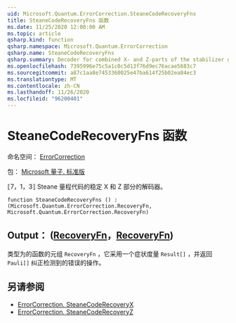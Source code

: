 ```yaml
---
uid: Microsoft.Quantum.ErrorCorrection.SteaneCodeRecoveryFns
title: SteaneCodeRecoveryFns 函数
ms.date: 11/25/2020 12:00:00 AM
ms.topic: article
qsharp.kind: function
qsharp.namespace: Microsoft.Quantum.ErrorCorrection
qsharp.name: SteaneCodeRecoveryFns
qsharp.summary: Decoder for combined X- and Z-parts of the stabilizer group of the ⟦7, 1, 3⟧ Steane quantum code.
ms.openlocfilehash: 7395996e75c5a1c0c5d13f76d9ec76acae5683c7
ms.sourcegitcommit: a87c1aa8e7453360025e47ba614f25b02ea84ec3
ms.translationtype: MT
ms.contentlocale: zh-CN
ms.lasthandoff: 11/26/2020
ms.locfileid: "96200401"
---
```

# <a name="steanecoderecoveryfns-function"></a>SteaneCodeRecoveryFns 函数

命名空间： [ErrorCorrection](xref:Microsoft.Quantum.ErrorCorrection)

包： [Microsoft 量子. 标准版](https://nuget.org/packages/Microsoft.Quantum.Standard)


⟦7，1，3⟧ Steane 量程代码的稳定 X 和 Z 部分的解码器。

```qsharp
function SteaneCodeRecoveryFns () : (Microsoft.Quantum.ErrorCorrection.RecoveryFn, Microsoft.Quantum.ErrorCorrection.RecoveryFn)
```


## <a name="output--recoveryfnrecoveryfn"></a>Output： ([RecoveryFn](xref:Microsoft.Quantum.ErrorCorrection.RecoveryFn)，[RecoveryFn](xref:Microsoft.Quantum.ErrorCorrection.RecoveryFn)) 

类型为的函数的元组 `RecoveryFn` ，它采用一个症状度量 `Result[]` ，并返回 `Pauli[]` 纠正检测到的错误的操作。

## <a name="see-also"></a>另请参阅

- [ErrorCorrection. SteaneCodeRecoveryX](xref:Microsoft.Quantum.ErrorCorrection.SteaneCodeRecoveryX)
- [ErrorCorrection. SteaneCodeRecoveryZ](xref:Microsoft.Quantum.ErrorCorrection.SteaneCodeRecoveryZ)